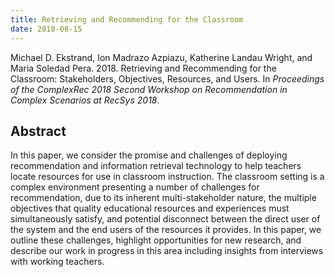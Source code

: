 ```yaml
---
title: Retrieving and Recommending for the Classroom
date: 2018-08-15
---
```


Michael D. Ekstrand, Ion Madrazo Azpiazu, Katherine Landau Wright, and Maria Soledad Pera. 2018. Retrieving and Recommending for the Classroom: Stakeholders, Objectives, Resources, and Users. In <cite>Proceedings of the ComplexRec 2018 Second Workshop on Recommendation in Complex Scenarios at RecSys 2018</cite>.

## Abstract

In this paper, we consider the promise and challenges of deploying recommendation and information retrieval technology to help teachers locate resources for use in classroom instruction. The classroom setting is a complex environment presenting a number of challenges for recommendation, due to its inherent multi-stakeholder nature, the multiple objectives that quality educational resources and experiences must simultaneously satisfy, and potential disconnect between the direct user of the system and the end users of the resources it provides. In this paper, we outline these challenges, highlight opportunities for new research, and describe our work in progress in this area including insights from interviews with working teachers.